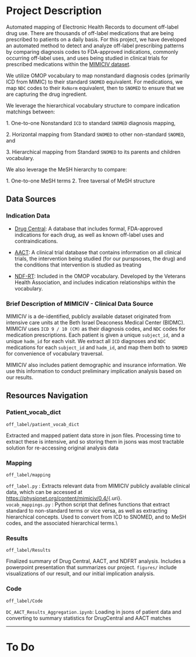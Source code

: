 # Project Description

Automated mapping of Electronic Health Records to document off-label drug use. There are thousands of off-label medications that are being prescribed to patients on a daily basis. For this project, we have developed an automated method to detect and analyze off-label prescribing patterns by comparing diagnosis codes to FDA-approved indications, commonly occurring off-label uses, and uses being studied in clinical trials for prescribed medications within the [MIMICIV dataset](https://physionet.org/content/mimiciv/0.4/).

We utilize OMOP vocabulary to map nonstandard diagnosis codes (primarily ICD from MIMIC) to their standard `SNOMED` equivalent. For medications, we map `NDC` codes to their `RxNorm` equivalent, then to `SNOMED` to ensure that we are capturing the drug ingredient. 

We leverage the hierarchical vocabulary structure to compare indication matchings between:

1\. One-to-one Nonstandard `ICD` to standard `SNOMED` diagnosis mapping,

2\. Horizontal mapping from Standard `SNOMED` to other non-standard `SNOMED`, and

3\. Hierarchical mapping from Standard `SNOMED` to its parents and children vocabulary.

We also leverage the MeSH hierarchy to compare: 

1\. One-to-one MeSH terms 
2\. Tree taversal of MeSH structure

## Data Sources

### Indication Data

- [Drug Central](https://drugcentral.org/): A database that includes formal, FDA-approved indications for each drug, as well as known off-label uses and contraindications. 

- [AACT](https://aact.ctti-clinicaltrials.org/schema): A clinical trial database that contains information on all clinical trials, the intervention being studied (for our purspsoses, the drug) and the conditions that intervention is studied as treating

- [NDF-RT](https://bioportal.bioontology.org/ontologies/NDFRT): Included in the OMOP vocabulary. Developed by the Veterans Health Association, and includes indication relationships within the vocabulary. 

### Brief Description of MIMICIV - Clinical Data Source

MIMICIV is a de-identified, publicly available dataset originated from intensive care units at the Beth Israel Deaconess Medical Center (BIDMC). MIMICIV uses `ICD 9 / 10 (CM)` as their diagnosis codes, and `NDC` codes for medication prescriptions. Each patient is given a unique `subject_id`, and a unique `hadm_id` for each visit. We extract all `ICD` diagnoses and `NDC` medications for each `subject_id` and `hadm_id`, and map them both to `SNOMED` for convenience of vocabulary traversal.

MIMICIV also includes patient demographic and insurance information. We use this information to conduct preliminary implication analysis based on our results.

## Resources Navigation

### Patient_vocab_dict

`off_label/patient_vocab_dict`

Extracted and mapped patient data store in json files. Processing time to extract these is intensive, and so storing them in jsons was most tractable solution for re-accessing original analysis data

### Mapping

`off_label/mapping`

`off_label.py` : Extracts relevant data from MIMICIV publicly available clinical data, which can be accessed at [<https://physionet.org/content/mimiciv/0.4/>](https://physionet.org/content/mimiciv/0.4/){.uri}.\
`vocab_mappings.py` : Python script that defines functions that extract standard to non-standard terms or vice versa, as well as extracting hierarchical concepts. Used to convert from ICD to SNOMED, and to MeSH codes, and the associated hierarchical terms.\

### Results

`off_label/Results`

Finalized summary of Drug Central, AACT, and NDFRT analysis. Includes a powerpoint presentation that summarizes our project. `figures/` include visualizations of our result, and our initial implication analysis.


### Code

`off_label/Code`

`DC_AACT_Results_Aggregation.ipynb`: Loading in jsons of patient data and converting to summary statistics for DrugCentral and AACT matches

----------

# To Do
